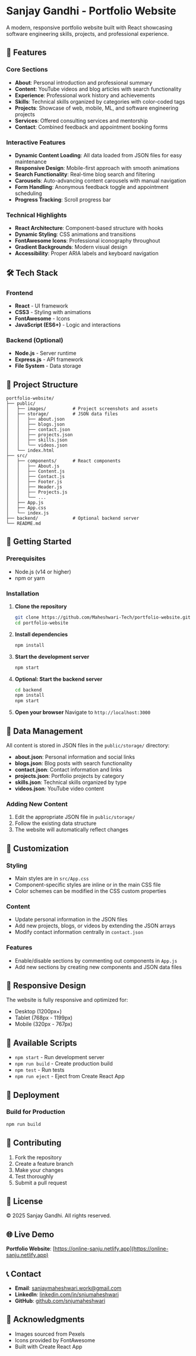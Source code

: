 # Sanjay Gandhi - Portfolio Website

A modern, responsive portfolio website built with React showcasing software engineering skills, projects, and professional experience.

## 🚀 Features

### Core Sections
- **About**: Personal introduction and professional summary
- **Content**: YouTube videos and blog articles with search functionality
- **Experience**: Professional work history and achievements
- **Skills**: Technical skills organized by categories with color-coded tags
- **Projects**: Showcase of web, mobile, ML, and software engineering projects
- **Services**: Offered consulting services and mentorship
- **Contact**: Combined feedback and appointment booking forms

### Interactive Features
- **Dynamic Content Loading**: All data loaded from JSON files for easy maintenance
- **Responsive Design**: Mobile-first approach with smooth animations
- **Search Functionality**: Real-time blog search and filtering
- **Carousels**: Auto-advancing content carousels with manual navigation
- **Form Handling**: Anonymous feedback toggle and appointment scheduling
- **Progress Tracking**: Scroll progress bar

### Technical Highlights
- **React Architecture**: Component-based structure with hooks
- **Dynamic Styling**: CSS animations and transitions
- **FontAwesome Icons**: Professional iconography throughout
- **Gradient Backgrounds**: Modern visual design
- **Accessibility**: Proper ARIA labels and keyboard navigation

## 🛠️ Tech Stack

### Frontend
- **React** - UI framework
- **CSS3** - Styling with animations
- **FontAwesome** - Icons
- **JavaScript (ES6+)** - Logic and interactions

### Backend (Optional)
- **Node.js** - Server runtime
- **Express.js** - API framework
- **File System** - Data storage

## 📁 Project Structure

```
portfolio-website/
├── public/
│   ├── images/          # Project screenshots and assets
│   ├── storage/         # JSON data files
│   │   ├── about.json
│   │   ├── blogs.json
│   │   ├── contact.json
│   │   ├── projects.json
│   │   ├── skills.json
│   │   └── videos.json
│   └── index.html
├── src/
│   ├── components/      # React components
│   │   ├── About.js
│   │   ├── Content.js
│   │   ├── Contact.js
│   │   ├── Footer.js
│   │   ├── Header.js
│   │   ├── Projects.js
│   │   └── ...
│   ├── App.js
│   ├── App.css
│   └── index.js
├── backend/             # Optional backend server
└── README.md
```

## 🚀 Getting Started

### Prerequisites
- Node.js (v14 or higher)
- npm or yarn

### Installation

1. **Clone the repository**
   ```bash
   git clone https://github.com/Maheshwari-Tech/portfolio-website.git
   cd portfolio-website
   ```

2. **Install dependencies**
   ```bash
   npm install
   ```

3. **Start the development server**
   ```bash
   npm start
   ```

4. **Optional: Start the backend server**
   ```bash
   cd backend
   npm install
   npm start
   ```

5. **Open your browser**
   Navigate to `http://localhost:3000`

## 📝 Data Management

All content is stored in JSON files in the `public/storage/` directory:

- **about.json**: Personal information and social links
- **blogs.json**: Blog posts with search functionality
- **contact.json**: Contact information and links
- **projects.json**: Portfolio projects by category
- **skills.json**: Technical skills organized by type
- **videos.json**: YouTube video content

### Adding New Content

1. Edit the appropriate JSON file in `public/storage/`
2. Follow the existing data structure
3. The website will automatically reflect changes

## 🎨 Customization

### Styling
- Main styles are in `src/App.css`
- Component-specific styles are inline or in the main CSS file
- Color schemes can be modified in the CSS custom properties

### Content
- Update personal information in the JSON files
- Add new projects, blogs, or videos by extending the JSON arrays
- Modify contact information centrally in `contact.json`

### Features
- Enable/disable sections by commenting out components in `App.js`
- Add new sections by creating new components and JSON data files

## 📱 Responsive Design

The website is fully responsive and optimized for:
- Desktop (1200px+)
- Tablet (768px - 1199px)
- Mobile (320px - 767px)

## 🔧 Available Scripts

- `npm start` - Run development server
- `npm run build` - Create production build
- `npm test` - Run tests
- `npm run eject` - Eject from Create React App

## 🚀 Deployment

### Build for Production
```bash
npm run build
```

## 🤝 Contributing

1. Fork the repository
2. Create a feature branch
3. Make your changes
4. Test thoroughly
5. Submit a pull request

## 📄 License

© 2025 Sanjay Gandhi. All rights reserved.

## 🌐 Live Demo

**Portfolio Website**: [https://online-sanju.netlify.app](https://online-sanju.netlify.app)

## 📞 Contact

- **Email**: sanjaymaheshwari.work@gmail.com
- **LinkedIn**: [linkedin.com/in/snjumaheshwari](https://linkedin.com/in/snjumaheshwari)
- **GitHub**: [github.com/snjumaheshwari](https://github.com/snjumaheshwari)

## 🙏 Acknowledgments

- Images sourced from Pexels
- Icons provided by FontAwesome
- Built with Create React App
